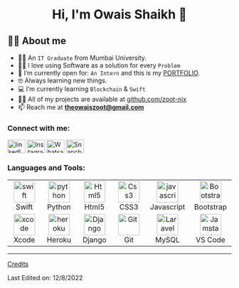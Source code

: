<h1 align="center">Hi, I'm Owais Shaikh 👋</h1>

## :sassy_man:  About me
- :student: An `IT Graduate` from Mumbai University.
- :technologist: I love using Software as a solution for every `Problem`
- :thinking: I’m currently open for: `An Intern` and this is my [PORTFOLIO](http://owaishaikh.github.io/portfolio/).
- :nerd_face: Always learning new things.
- :computer: I’m currently learning `Blockchain` & `Swift`
- 👨‍💻 All of my projects are available at [github.com/zoot-nix](https://github.com/zoot-nix?tab=repositories) 
- 📫 Reach me at **theowaiszoot@gmail.com**

<h3 align="left">Connect with me:</h3>
<p align="left">
<a href="https://www.linkedin.com/in/iamshaikhowais/" target="blank"><img align="center" src="https://raw.githubusercontent.com/rahuldkjain/github-profile-readme-generator/master/src/images/icons/Social/linked-in-alt.svg" alt="linkedIn" height="30" width="40" /></a>
<a href="https://www.instagram.com/theowaishaikhh/" target="blank"><img align="center" src="https://raw.githubusercontent.com/rahuldkjain/github-profile-readme-generator/master/src/images/icons/Social/instagram.svg" alt="Instagram" height="30" width="40" /></a>  
<a href="https://wa.link/n1ics5" target="blank"><img align="center" src="https://raw.githubusercontent.com/rahuldkjain/github-profile-readme-generator/master/src/images/icons/Social/whatsapp.svg" alt="Whatsapp" height="30" width="40" /></a>  
<a href="https://www.snapchat.com/add/the-owaiszoot?share_id-NkVFQjRG&locale=en_IN" target="blank"><img align="center" src="https://raw.githubusercontent.com/rahuldkjain/github-profile-readme-generator/master/src/images/icons/Social/snapchat.svg" alt="Snapchat" height="30" width="40" /></a>

</p>

<h3 align="left">Languages and Tools:</h3>

<table align="center">
  <tr> 
     <td align="center"  width="96">
        <a href="#swift" >
        <img src="https://www.vectorlogo.zone/logos/swift/swift-icon.svg" width="48" height="48" alt="swift" />
      </a>
      <br>Swift
    </td>
     <td align="center"  width="96">
      <a href="#python">
        <img src="https://upload.wikimedia.org/wikipedia/commons/c/c3/Python-logo-notext.svg" width="48" height="48" alt="python" />
      </a>
      <br>Python
    </td>
      <td align="center" width="96">
      <a href="#html5">
        <img src="https://seeklogo.com/images/H/html5-without-wordmark-color-logo-14D252D878-seeklogo.com.png" width="48" height="48" alt="Html5" />
      </a>
      <br>Html5
    </td>
    <td align="center" width="96">
      <a href="#css3">
        <img src="https://upload.wikimedia.org/wikipedia/commons/thumb/6/62/CSS3_logo.svg/48px-CSS3_logo.svg.png" width="48" height="48" alt="Css3" />
      </a>
      <br>CSS3
    </td>
    <td align="center" width="96">
      <a href="#js">
        <img src="https://upload.wikimedia.org/wikipedia/commons/thumb/9/99/Unofficial_JavaScript_logo_2.svg/1024px-Unofficial_JavaScript_logo_2.svg.png" width="48" height="48" alt="javascript" />
      </a>
      <br>Javascript
    </td>
     <td align="center" width="96">
      <a href="#bootstrap">
        <img src="https://cdn.worldvectorlogo.com/logos/bootstrap-4.svg" width="48" height="48" alt="Bootstrap" />
      </a>
      <br>Bootstrap
    </td>
     
  </tr>
   <tr>
   <td align="center"  width="96">
      <a href="#xcode">
        <img src="https://www.vectorlogo.zone/logos/apple_xcode/apple_xcode-icon.svg" width="48" height="48" alt="xcode" />
      </a>
      <br>Xcode
    </td>
      <td align="center"  width="96">
      <a href="#heroku">
        <img src="https://www.vectorlogo.zone/logos/heroku/heroku-icon.svg" width="48" height="48" alt="heroku" />
      </a>
      <br>Heroku
    </td>
      <td align="center" width="96">
            <a href="#django">
        <img src="https://upload.wikimedia.org/wikipedia/commons/7/75/Django_logo.svg" width="48" height="48" alt="Django" />
      </a>
      <br>Django
    </td>
      <td align="center" width="96">
      <a href="#git" >
        <img src="https://upload.wikimedia.org/wikipedia/commons/thumb/3/3f/Git_icon.svg/1200px-Git_icon.svg.png" width="48" height="48" alt="Git" />
      </a>
      <br>Git
    </td>
     <td align="center" width="96">
      <a href="#laravel">
        <img src="https://www.logo.wine/a/logo/MySQL/MySQL-Logo.wine.svg" width="48" height="48" alt="Laravel" />
      </a>
      <br>MySQL
    </td>
      <td align="center"  width="96">
      <a href="#vscode">
        <img src="https://upload.wikimedia.org/wikipedia/commons/9/9a/Visual_Studio_Code_1.35_icon.svg" width="48" height="48" alt="Jamstack" />
      </a>
      <br>VS Code
    </td>
  </tr>
</table>

---

[Credits](https://github.com/devboyarif)

Last Edited on: 12/8/2022

<!---
zoot-nix/zoot-nix is a ✨ special ✨ repository because its `README.md` (this file) appears on your GitHub profile.
You can click the Preview link to take a look at your changes.
--->
